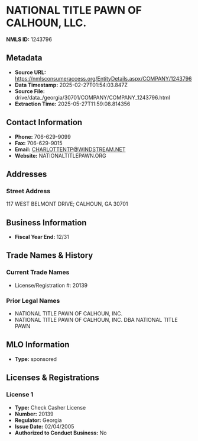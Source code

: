 # NATIONAL TITLE PAWN OF CALHOUN, LLC.

**NMLS ID:** 1243796

## Metadata
- **Source URL:** https://nmlsconsumeraccess.org/EntityDetails.aspx/COMPANY/1243796
- **Data Timestamp:** 2025-02-27T01:54:03.847Z
- **Source File:** drive/data_/georgia/30701/COMPANY/COMPANY_1243796.html
- **Extraction Time:** 2025-05-27T11:59:08.814356

## Contact Information
- **Phone:** 706-629-9099
- **Fax:** 706-629-9015
- **Email:** CHARLOTTENTP@WINDSTREAM.NET
- **Website:** NATIONALTITLEPAWN.ORG

## Addresses
### Street Address
117 WEST BELMONT DRIVE; CALHOUN, GA 30701

## Business Information
- **Fiscal Year End:** 12/31

## Trade Names & History
### Current Trade Names
- License/Registration #: 20139

### Prior Legal Names
- NATIONAL TITLE PAWN OF CALHOUN, INC.
- NATIONAL TITLE PAWN OF CALHOUN, INC. DBA NATIONAL TITLE PAWN

## MLO Information
- **Type:** sponsored

## Licenses & Registrations

### License 1
- **Type:** Check Casher License
- **Number:** 20139
- **Regulator:** Georgia
- **Issue Date:** 02/04/2005
- **Authorized to Conduct Business:** No
